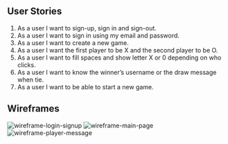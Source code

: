 ## User Stories
1. As a user I want to sign-up, sign in and sign-out.
2. As a user I want to sign in using my email and password.
3. As a user I want to create a new game.
4. As a user I want the first player to be X and the second player to be O.
5. As a user I want to fill spaces and show letter X or 0 depending on who clicks.
6. As a user I want to know the winner’s username or the draw message when tie.
7. As a user I want to be able to start a new game.

## Wireframes

![wireframe-login-signup](https://i.imgur.com/ZEGtCFY.png)
![wireframe-main-page](https://i.imgur.com/aPRXnPA.png)
![wireframe-player-message](https://i.imgur.com/GxOAp91.png)
